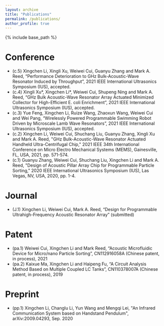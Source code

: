```yaml
---
layout: archive
title: "Publications"
permalink: /publications/
author_profile: true
---
```


{% include base_path %}

Conference
======
* (c.5) Xingchen Li, Xingli Xu, Weiwei Cui, Guanyu Zhang and Mark A. Reed, “Performance Deterioration to GHz Bulk-Acoustic-Wave Resonator Induced by Throughput”, 2021 IEEE International Ultrasonics Symposium (IUS), accepted.
* (c.4) Xingli Xu*, Xingchen Li*, Weiwei Cui, Shupeng Ning and Mark A. Reed, “GHz Bulk Acoustic-Wave Resonator Array Actuated Minimized Collector for High-Efficient E. coli Enrichment”, 2021 IEEE International Ultrasonics Symposium (IUS), accepted.
* (c.3) Yue Feng, Xingchen Li, Ruize Wang, Zhaoxun Wang, Weiwei Cui and Wei Pang, “Wirelessly Powered Programmable Swimming Robot Driven by Microscale Lamb Wave Resonators”, 2021 IEEE International Ultrasonics Symposium (IUS), accepted.
* (c.2) Xingchen Li, Weiwei Cui, Shuchang Liu, Guanyu Zhang, Xingli Xu and Mark A. Reed, "GHz Bulk-Acoustic-Wave Resonator Actuated Handheld Ultra-Centrifugal Chip," 2021 IEEE 34th International Conference on Micro Electro Mechanical Systems (MEMS), Gainesville, FL, USA, 2021, pp. 571-574.
* (c.1) Guanyu Zhang, Weiwei Cui, Shuchang Liu, Xingchen Li and Mark A. Reed, "Design of Acoustic Pillar Array Chip for Programmable Particle Sorting," 2020 IEEE International Ultrasonics Symposium (IUS), Las Vegas, NV, USA, 2020, pp. 1-4.

Journal
======
* (J.1) Xingchen Li, Weiwei Cui, Mark A. Reed, “Design for Programmable Ultrahigh-Frequency Acoustic Resonator Array” (submitted)

Patent
======
* (pa.1) Weiwei Cui, Xingchen Li and Mark Reed, “Acoustic Microfluidic Device for Micro/nano Particle Sorting”, CN112916058A (Chinese patent, in process), 2021
* (pa.2) Kaixue Ma, Xingchen Li and Haipeng Fu, “A Circuit Analysis Method Based on Multiple Coupled LC Tanks”, CN110378007A (Chinese patent, in process), 2019

Preprint
======
* (pp.1) Xingchen Li, Changlu Li, Yun Wang and Mengqi Lei, "An Infrared Communication System based on Handstand Pendulum", arXiv:2009.04293, Sep. 2020
